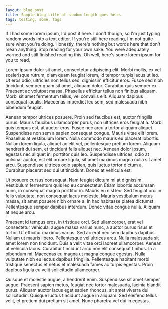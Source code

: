 ```yaml
---
layout: blog_post
title: Sample blog title of random length goes here.
tags: testing, some, tags
---
```


If I had some lorem ipsum, I'd post it here. I don't though, so I'm just typing random words into a text editor. If you're still here reading, I'm not quite sure what you're doing. Honestly, there's nothing but words here that don't mean anything. Stop reading for your own sake. You were adequately warned and still finished reading this. Oh well, here's some lorem ipsum for you to read.

Lorem ipsum dolor sit amet, consectetur adipiscing elit. Morbi mollis, ex vel scelerisque rutrum, diam quam feugiat lorem, id tempor turpis lacus ut leo. Ut eros odio, ultricies non tellus sed, dignissim efficitur eros. Fusce sed nibh tincidunt, semper quam sit amet, aliquam dolor. Curabitur quis semper ex. Praesent ac volutpat massa. Phasellus efficitur tellus non finibus aliquam. Morbi sit amet fermentum tellus, vel convallis elit. Aliquam dapibus consequat iaculis. Maecenas imperdiet leo sem, sed malesuada nibh bibendum feugiat.

Aenean tempor ultrices posuere. Proin sed faucibus est, auctor fringilla purus. Mauris faucibus ullamcorper purus, non ultrices eros feugiat a. Morbi quis tempus est, at auctor eros. Fusce nec arcu a tortor aliquam aliquet. Suspendisse non sem a sapien consequat congue. Mauris vitae elit lorem. Phasellus at vestibulum lorem. Nulla commodo mauris eu placerat lobortis. Nullam lorem ligula, aliquet ac elit vel, pellentesque pretium lorem. Aliquam hendrerit dui sem, et tincidunt felis aliquet nec. Aenean dolor ipsum, egestas nec aliquet in, porttitor quis leo. Suspendisse ultrices, odio at pulvinar auctor, est elit ornare ligula, sit amet maximus magna nulla sit amet arcu. Suspendisse ultrices odio sapien, quis luctus tortor dictum a. Curabitur placerat sed dui ut tincidunt. Donec at vehicula est.

Ut posuere cursus consequat. Nam feugiat dictum mi at dignissim. Vestibulum fermentum quis leo eu consectetur. Etiam lobortis accumsan nunc, in consequat magna porttitor in. Mauris eu nisl leo. Sed feugiat orci in felis vulputate, non consequat lacus molestie. Mauris vestibulum metus massa, sit amet posuere nibh ornare a. In hac habitasse platea dictumst. Pellentesque semper dapibus interdum. Donec vitae congue nulla. Aliquam at neque arcu.

Praesent id tempus eros, in tristique orci. Sed ullamcorper, erat vel consectetur vehicula, augue massa varius nunc, a auctor purus risus et tortor. Ut efficitur maximus varius. Sed ac erat nec sem dapibus dapibus. Nullam ut mauris libero. Pellentesque vel ultrices arcu. Nulla malesuada sit amet lorem non tincidunt. Duis a velit vitae orci laoreet ullamcorper. Aenean ut vehicula lacus. Curabitur tincidunt arcu non elit consequat finibus. In a bibendum mi. Maecenas eu magna ut magna congue egestas. Nulla vulputate nibh eu lectus dapibus fringilla. Pellentesque habitant morbi tristique senectus et netus et malesuada fames ac turpis egestas. Proin dapibus ligula eu velit sollicitudin ullamcorper.

Quisque et molestie augue, a hendrerit enim. Suspendisse sit amet semper augue. Praesent sapien metus, feugiat nec tortor malesuada, lacinia blandit purus. Aliquam auctor lacus eget sapien rhoncus, sit amet viverra dui sollicitudin. Quisque luctus tincidunt augue in aliquam. Sed eleifend tellus velit, et pretium dui pretium sit amet. Nunc pharetra vel dui in egestas.

